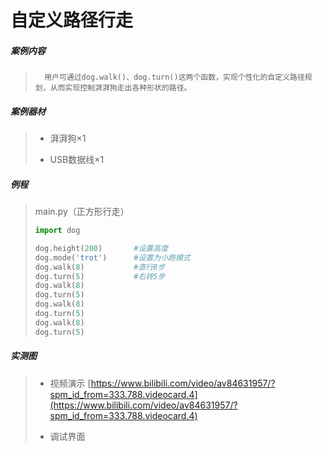 # 自定义路径行走

##### 案例内容

>		用户可通过dog.walk()、dog.turn()这两个函数，实现个性化的自定义路径规划，从而实现控制湃湃狗走出各种形状的路径。

##### 案例器材

>* 湃湃狗×1
>
>* USB数据线×1
>

##### 例程

>main.py（正方形行走）
>
> ```python
>import dog
>
>dog.height(200)       #设置高度
>dog.mode('trot')      #设置为小跑模式
>dog.walk(8)           #直行8步
>dog.turn(5)           #右转5步
>dog.walk(8)
>dog.turn(5)
>dog.walk(8)
>dog.turn(5)
>dog.walk(8)
>dog.turn(5)
> ```
>
##### 实测图

>- 视频演示 [https://www.bilibili.com/video/av84631957/?spm_id_from=333.788.videocard.4](https://www.bilibili.com/video/av84631957/?spm_id_from=333.788.videocard.4)
>
>- 调试界面
>
